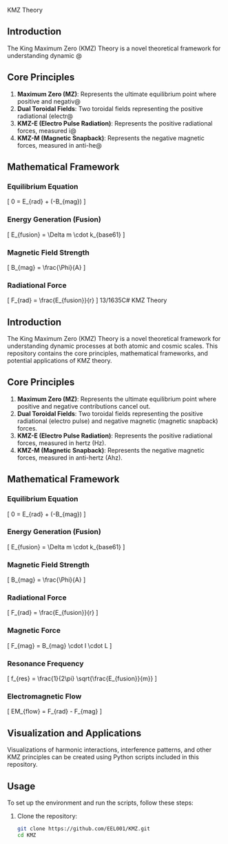 KMZ Theory

## Introduction
The King Maximum Zero (KMZ) Theory is a novel theoretical framework for understanding dynamic @

## Core Principles
1. **Maximum Zero (MZ)**: Represents the ultimate equilibrium point where positive and negativ@
2. **Dual Toroidal Fields**: Two toroidal fields representing the positive radiational (electr@
3. **KMZ-E (Electro Pulse Radiation)**: Represents the positive radiational forces, measured i@
4. **KMZ-M (Magnetic Snapback)**: Represents the negative magnetic forces, measured in anti-he@

## Mathematical Framework

### Equilibrium Equation
\[ 0 = E_{rad} + (-B_{mag}) \]

### Energy Generation (Fusion)
\[ E_{fusion} = \Delta m \cdot k_{base61} \]

### Magnetic Field Strength
\[ B_{mag} = \frac{\Phi}{A} \]

### Radiational Force
\[ F_{rad} = \frac{E_{fusion}}{r} \]
                                                                              13/1635C# KMZ Theory

## Introduction
The King Maximum Zero (KMZ) Theory is a novel theoretical framework for understanding dynamic processes at both atomic and cosmic scales. This repository contains the core principles, mathematical frameworks, and potential applications of KMZ theory.

## Core Principles
1. **Maximum Zero (MZ)**: Represents the ultimate equilibrium point where positive and negative contributions cancel out.
2. **Dual Toroidal Fields**: Two toroidal fields representing the positive radiational (electro pulse) and negative magnetic (magnetic snapback) forces.
3. **KMZ-E (Electro Pulse Radiation)**: Represents the positive radiational forces, measured in hertz (Hz).
4. **KMZ-M (Magnetic Snapback)**: Represents the negative magnetic forces, measured in anti-hertz (Ahz).

## Mathematical Framework

### Equilibrium Equation
\[ 0 = E_{rad} + (-B_{mag}) \]

### Energy Generation (Fusion)
\[ E_{fusion} = \Delta m \cdot k_{base61} \]

### Magnetic Field Strength
\[ B_{mag} = \frac{\Phi}{A} \]

### Radiational Force
\[ F_{rad} = \frac{E_{fusion}}{r} \]

### Magnetic Force
\[ F_{mag} = B_{mag} \cdot I \cdot L \]

### Resonance Frequency
\[ f_{res} = \frac{1}{2\pi} \sqrt{\frac{E_{fusion}}{m}} \]

### Electromagnetic Flow
\[ EM_{flow} = F_{rad} - F_{mag} \]

## Visualization and Applications
Visualizations of harmonic interactions, interference patterns, and other KMZ principles can be created using Python scripts included in this repository.

## Usage
To set up the environment and run the scripts, follow these steps:

1. Clone the repository:
   ```bash
   git clone https://github.com/EEL001/KMZ.git
   cd KMZ